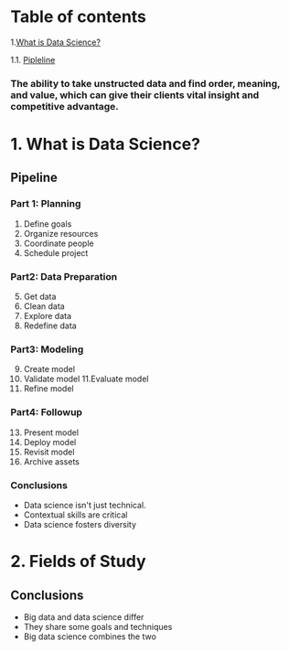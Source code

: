 # Table of contents
1.[What is Data Science?](#whatis)

1.1. [Pipleline](#Pipline)
### The ability to take unstructed data and find order, meaning, and value, which can give their clients vital insight and competitive advantage.

# 1. What is Data Science?<a name="whatis"></a>
## Pipeline<a name="Pipline"></a>
### Part 1: Planning
1. Define goals
2. Organize resources
3. Coordinate people
4. Schedule project

### Part2: Data Preparation 
5. Get data
6. Clean data
7. Explore data
8. Redefine data

### Part3: Modeling
9. Create model
10. Validate model
11.Evaluate model
12. Refine model

### Part4: Followup
13. Present model
14. Deploy model
15. Revisit model
16. Archive assets

### Conclusions
* Data science isn't just technical.
* Contextual skills are critical
* Data science fosters diversity

# 2. Fields of Study<a name="fields"></a>
## Conclusions
* Big data and data science differ
* They share some goals and techniques
* Big data science combines the two


